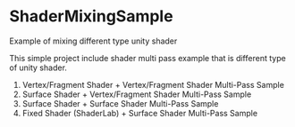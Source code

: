 # ShaderMixingSample
Example of mixing different type unity shader


This simple project include shader multi pass example that is different type of unity shader.

1) Vertex/Fragment Shader + Vertex/Fragment Shader Multi-Pass Sample
2) Surface Shader + Vertex/Fragment Shader Multi-Pass Sample
3) Surface Shader + Surface Shader Multi-Pass Sample
4) Fixed Shader (ShaderLab) + Surface Shader Multi-Pass Sample




